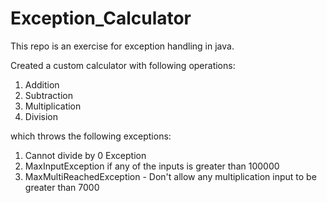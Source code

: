 # Exception_Calculator
This repo is an exercise for exception handling in java.

Created a custom calculator with following operations:
1. Addition
2. Subtraction
3. Multiplication
4. Division

which throws the following exceptions:
1. Cannot divide by 0 Exception
2. MaxInputException if any of the inputs is greater than 100000
3. MaxMultiReachedException - Don't allow any multiplication input to be greater than 7000
